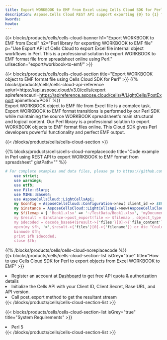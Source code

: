 ```yaml
---
title: Export WORKBOOK to EMF from Excel using Cells Cloud SDK for Perl  
description: Aspose.Cells Cloud REST API support exporting {0} to {1} format files using {2}. 
kwords: 
howto: 
---
```



{{< blocks/products/cells/cells-cloud-banner h1="Export WORKBOOK to EMF from Excel" h2="Perl library for exporting WORKBOOK to EMF file" p="Use Export API of Cells Cloud to export Excel file internal object workflows in Perl. This is a professional solution to export WORKBOOK to EMF format file from spreadsheet online using Perl." urlsection="export/workbook-to-emf/" >}}

{{< blocks/products/cells/cells-cloud-section  title="Export WORKBOOK object to EMF format file using Cells Cloud SDK for Perl" >}}
{{% blocks/products/cells/cells-cloud-api-reference  apiurl=https://api.aspose.cloud/v3.0/cells/export  apireferenceurl=https://apireference.aspose.cloud/cells/#/LightCells/PostExport  apimethod=POST %}}
<br/>
Export WORKBOOK object to EMF file from Excel file is a complex task. Export WORKBOOK to EMF format transitions is performed by our Perl SDK while maintaining the source WORKBOOK spreadsheet's main structural and logical content. Our Perl library is a professional solution to export WORKBOOK objects to EMF format files online. This Cloud SDK gives Perl developers powerful functionality and perfect EMF output.

{{< /blocks/products/cells/cells-cloud-section >}}

{{% blocks/products/cells/cells-cloud-noreplacecode title="Code example in Perl using REST API to export WORKBOOK to EMF format from spreadsheet" gistPath="" %}}
  
```perl
# For complete examples and data files, please go to https://github.com/aspose-cells-cloud/aspose-cells-cloud-perl/
    use strict;
    use warnings;
    use utf8; 
    use File::Slurp;
    use MIME::Base64;
    use AsposeCellsCloud::LightCellsApi;
    my $config = AsposeCellsCloud::Configuration->new( client_id => $ENV{'ProductClientId'}, client_secret => $ENV{'ProductClientSecret'});
    my $instance = AsposeCellsCloud::LightCellsApi->new(AsposeCellsCloud::ApiClient->new( $config));
    my $filemap = { 'Book1.xlsx' => '~/TestData/Book1.xlsx', 'myDocument.xlsx' => ~/TestData/myDocument.xlsx'};
    my $result = $instance->post_export(file => $filemap , object_type => 'workbook',format => 'emf');
    my $decoded = decode_base64($result->{'files'}[0]->{'file_content'});
    open(my $fh, '>',$result->{'files'}[0]->{'filename'}) or die "Could not open file!";
    binmode $fh;
    print $fh $decoded;
    close $fh;
```
   
{{% /blocks/products/cells/cells-cloud-noreplacecode  %}}
<br/>
{{< blocks/products/cells/cells-cloud-section-list isGrey="true"  title="How to use Cells Cloud SDK for Perl to export objects from Excel WORKBOOK to EMF" >}}
<li>Register an account at <a href="https://dashboard.aspose.cloud/">Dashboard</a> to get free API quota & authorization details</li>
<li>Initialize the Cells API with your Client ID, Client Secret, Base URL, and API version.</li>
<li>Call post_export method to get the resultant stream</li>
{{< /blocks/products/cells/cells-cloud-section-list >}}

{{< blocks/products/cells/cells-cloud-section-list isGrey="true"  title="System Requirements" >}}
<li>Perl 5</li>
{{< /blocks/products/cells/cells-cloud-section-list >}}
